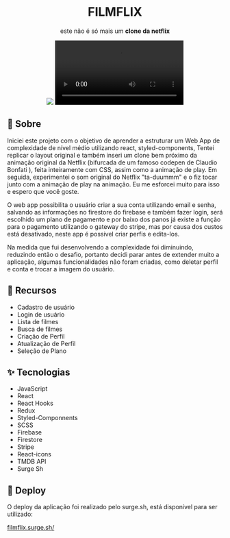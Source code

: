 <div align="center">
<h1>FILMFLIX</h1>
  <p> este não é só mais um <strong>clone da netflix</strong> </p>
 </div>
<div align="center">
  <img src="https://user-images.githubusercontent.com/80063365/156101769-1b113876-e767-463e-93bb-7a1a437b5912.jpg" />
  <video src="https://user-images.githubusercontent.com/80063365/156107914-aef9696d-3cfb-4069-87a1-cf4ae9f467a5.mp4" />
</div>

## :dart: Sobre

<p>Iniciei este projeto com o objetivo de aprender a estruturar um Web App de complexidade de nível médio utilizando react, styled-components, Tentei replicar o layout original e também inseri um clone bem próximo da animação original da Netflix (bifurcada de um famoso codepen de Claudio Bonfati ), feita inteiramente com CSS, assim como a animação de play. Em seguida, experimentei o som original do Netflix "ta-duummm" e o fiz tocar junto com a animação de play na animação.
Eu me esforcei muito para isso e espero que você goste.</p>

<p>O web app possibilita o usuário criar a sua conta utilizando email e senha, salvando as informações no firestore do firebase e também fazer login, será escolhido um plano de pagamento e por baixo dos panos já existe a função para o pagamento utilizando o gateway do stripe, mas por causa dos custos está desativado, neste app é possivel criar perfis e edita-los.</p>
<p> Na medida que fui desenvolvendo a complexidade foi diminuindo, reduzindo então o desafio, portanto decidi parar antes de extender muito a aplicação, algumas funcionalidades não foram criadas, como deletar perfil e conta e trocar a imagem do usuário.</p>

## :tophat: Recursos
<ul>
  <li>Cadastro de usuário</li>
  <li>Login de usuário</li>
  <li>Lista de filmes</li>
  <li>Busca de filmes</li>
  <li>Criação de Perfil</li>
  <li>Atualização de Perfil</li>
  <li>Seleção de Plano</li>
 </ul>

## :sparkles: Tecnologias

<ul>
  <li>JavaScript</li>
    <li>React</li>
    <li>React Hooks</li>
    <li>Redux</li>
    <li>Styled-Componnents</li>
    <li>SCSS</li>
    <li>Firebase</li>
    <li>Firestore</li>
    <li>Stripe</li>
    <li>React-icons</li>
  <li>TMDB API</li>
  <li>Surge Sh</li>
</ul>

## :department_store: Deploy

<p>O deploy da aplicação foi realizado pelo surge.sh, está disponível para ser utilizado:</p>
<a href="https://filmflix.surge.sh/" target="_blank">filmflix.surge.sh/</a>
